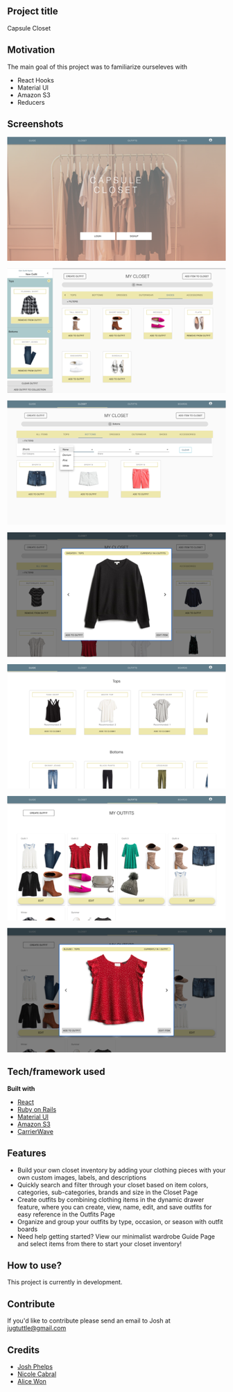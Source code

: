 ## Project title
Capsule Closet 

## Motivation
The main goal of this project was to familiarize ourseleves with 
- React Hooks 
- Material UI 
- Amazon S3
- Reducers 


## Screenshots

![landing-page](https://github.com/Joshua-Phelps/capsule-closet-client/blob/master/public/screenshots/landing-page.png "Landing Page")

![closet-outfit-drawer](https://github.com/Joshua-Phelps/capsule-closet-client/blob/master/public/screenshots/closet-outfit-drawer.png "Closet Outfit Drawer")

![closet-filters](https://github.com/Joshua-Phelps/capsule-closet-client/blob/master/public/screenshots/closet-filters.png "Closet Filters")

![closet-modal](https://github.com/Joshua-Phelps/capsule-closet-client/blob/master/public/screenshots/closet-modal.png "Closet Modal")

![guide](https://github.com/Joshua-Phelps/capsule-closet-client/blob/master/public/screenshots/guide.png "Guide")

![outfits](https://github.com/Joshua-Phelps/capsule-closet-client/blob/master/public/screenshots/outfits.png "Outfits")

![outfit-modal](https://github.com/Joshua-Phelps/capsule-closet-client/blob/master/public/screenshots/outfit-modal.png "Outfit Modal")


## Tech/framework used

<b>Built with</b>
- [React](https://reactjs.org/)
- [Ruby on Rails](https://rubyonrails.org/)
- [Material UI](https://material-ui.com/)
- [Amazon S3](https://aws.amazon.com/s3/) 
- [CarrierWave](https://github.com/carrierwaveuploader/carrierwave)

## Features 
- Build your own closet inventory by adding your clothing pieces with your own custom images, labels, and descriptions
- Quickly search and filter through your closet based on item colors, categories, sub-categories, brands and size in the Closet Page
- Create outfits by combining clothing items in the dynamic drawer feature, where you can create,  view, name, edit, and save outfits for easy reference in the Outfits Page
- Organize and group your outfits by type, occasion, or season with outfit boards
- Need help getting started? View our minimalist wardrobe Guide Page and select items from there to start your closet inventory!

## How to use?
This project is currently in development.

## Contribute
If you'd like to contribute please send an email to Josh at jugtuttle@gmail.com

## Credits
- [Josh Phelps](https://joshua-phelps.netlify.app/)
- [Nicole Cabral](https://github.com/NicoleLC16)
- [Alice Won](https://github.com/alicewon)

